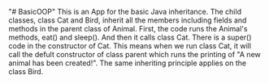 "# BasicOOP" 
This is an App for the basic Java inheritance. The child classes, class Cat and Bird, inherit all the members including
fields and methods in the parent class of Animal. First, the code runs the Animal's methods, eat() and sleep(). And then it calls
class Cat. There is a super() code in the constructor of Cat. This means when we run class Cat, it will call the defult constructor
of class parent which runs the printing of "A new animal has been created!". The same inheriting principle applies on the class Bird.